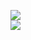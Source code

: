 [![](https://img.shields.io/badge/Made%20With-Github%20Spray-lightgrey.svg?style=for-the-badge&logo=github)](https://github.com/Annihil/github-spray#3580)  
[![](https://i.imgur.com/2DrTn0Z.gif)](https://github.com/Annihil/github-spray)